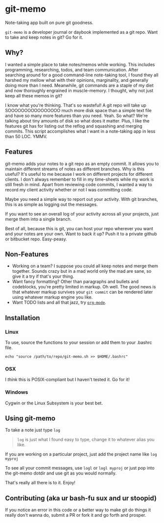 # git-memo 

Note-taking app built on pure git goodness.

`git-memo` is a developer journal or daybook implemented as a git repo. Want to take and keep notes in git? Go for it.

## Why?

I wanted a simple place to take notes/memos while working. This includes programming, researching, todos, and team communication. After searching around for a good command-line note-taking tool, I found they all harshed my mellow what with their opinions, marginality, and generally doing more than I need. Meanwhile, git commands are a staple of my diet and now thoroughly engrained in muscle-memory. I thought, why not just keep all these memos in git?

I know what you're thinking. That's so wasteful! A git repo will take up SOOOOOOOOOOOOOOOO much more disk space than a simple text file and have so many more features than you need. Yeah. So what? We're talking about tiny amounts of disk so what does it matter. Plus, I like the features git has for listing out the reflog and squashing and merging commits. This script accomplishes what I want in a note-taking app in less than 50 LOC. YMMV.

## Features
git-memo adds your notes to a git repo as an empty commit. It allows you to maintain different streams of notes as different branches. Why is this useful? It's useful to me because I work on different projects for different clients. I don't always remember to fill in my time-sheets while my work is still fresh in mind. Apart from reviewing code commits, I wanted a way to record my client activity whether or not I was committing code.

Maybe you need a simple way to report out your activity. With git branches, this is as simple as logging out the messages.

If you want to see an overall log of your activity across all your projects, just merge them into a single branch.

Best of all, because this is git, you can host your repo wherever you want and your notes are your own. Want to back it up? Push it to a private github or bitbucket repo. Easy-peasy.

## Non-Features
- Working on a team? I suppose you could all keep notes and merge them together. Sounds crazy but in a mad world only the mad are sane, so give it a try if that's your thing.
- Want fancy formatting? Other than paragraphs and bullets and codeblocks, you're pretty limited in markup. Oh well. The good news is that whatever markup survives your `git commit` can be rendered later using whatever markup engine you like.
- Want TODO lists and all that jazz, try [`org-mode`](https://orgmode.org/).

## Installation

### Linux
To use, source the functions to your session or add them to your .bashrc file.

```
echo "source /path/to/repo/git-memo.sh >> $HOME/.bashrc"
```

### OSX
I *think* this is POSIX-compliant but I haven't tested it. Go for it!

### Windows
Cygwin or the Linux Subsystem is your best bet.

## Using git-memo

To take a note just type `log`

> `log` is just what I found easy to type, change it to whatever alias you like.

If you are working on a particular project, just add the project name like `log myproj`

To see all your commit messages, use `logl` or `logl myproj` or just pop into the git-memo dotdir and use git as you would normally.

That's really all there is to it. Enjoy!

## Contributing (aka ur bash-fu sux and ur stoopid)

If you notice an error in this code or a better way to make git do things it really don't wanna do, submit a PR or fork it and go forth and prosper.

